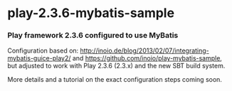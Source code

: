 # play-2.3.6-mybatis-sample

### Play framework 2.3.6 configured to use MyBatis

Configuration based on: http://inoio.de/blog/2013/02/07/integrating-mybatis-guice-play2/ and https://github.com/inoio/play-mybatis-sample, but adjusted to work with Play 2.3.6 (2.3.x) and the new SBT build system.

More details and a tutorial on the exact configuration steps coming soon.
